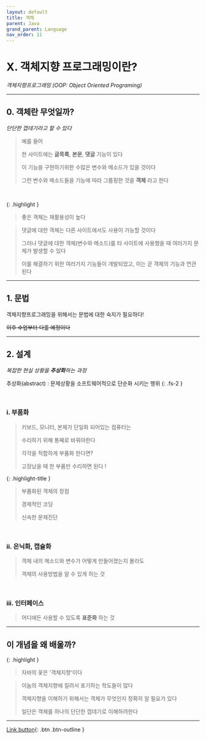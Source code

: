 ```yaml
---
layout: default
title: 객체
parent: Java
grand_parent: Language
nav_order: 11
---
```


# X. 객체지향 프로그래밍이란?

_객체지향프로그래밍 (OOP: Object Oriented Programing)_

---

## 0. 객체란 무엇일까?
_단단한 껍데기라고 할 수 있다_

> 예를 들어
>
> 한 사이트에는 **글목록**, **본문**, **댓글** 기능이 있다
> 
> 이 기능을 구현하기위한 수많은 변수와 메소드가 있을 것이다
>
> 그런 변수와 메소드들을 기능에 따라 그룹핑한 것을 **객체** 라고 한다

<br/>

{: .highlight }
> 좋은 객체는 재활용성이 높다

> 댓글에 대한 객체는 다른 사이트에서도 사용이 가능할 것이다
>
> 그러나 댓글에 대한 객체(변수와 메소드)를 타 사이트에 사용했을 때 여러가지 문제가 발생할 수 있다
>
> 이를 해결하기 위한 여러가지 기능들이 개발되었고, 이는 곧 객체의 기능과 연관된다

---

## 1. 문법

객체지향프로그래밍을 위해서는 문법에 대한 숙지가 필요하다!

~~이후 수업부터 다룰 예정이다~~

---

## 2. 설계
_복잡한 현실 상황을 **추상화**하는 과정_

추상화(abstract) : 문제상황을 소프트웨어적으로 단순화 시키는 행위
{: .fs-2 }

<br/>

### i. 부품화

> 키보드, 모니터, 본체가 단일화 되어있는 컴퓨터는
>
> 수리하기 위해 통째로 바꿔야한다
>
> 각각을 적합하게 부품화 한다면?
>
> 고장났을 때 한 부품만 수리하면 된다 !

{: .highlight-title }
> 부품화된 객체의 장점
> 
> 경제적인 코딩
>
> 신속한 문제진단

<br/>

### ii. 은닉화, 캡슐화

> 객체 내의 메소드와 변수가 어떻게 만들어졌는지 몰라도
>
> 객체의 사용방법을 알 수 있게 하는 것


<br/>

### iii. 인터페이스

> 어디에든 사용할 수 있도록 **표준화** 하는 것

---

## **이 개념을 왜 배울까?**

{: .highlight }
>  자바의 꽃은 '객체지향'이다

> 이놈의 객체지향에 질려서 포기하는 학도들이 많다
>
> 객체지향을 이해하기 위해서는 객체가 무엇인지 정확히 알 필요가 있다
>
> 일단은 객체를 하나의 단단한 껍데기로 이해하려한다

---

[Link button](https://opentutorials.org/course/1223/5399){: .btn .btn-outline }